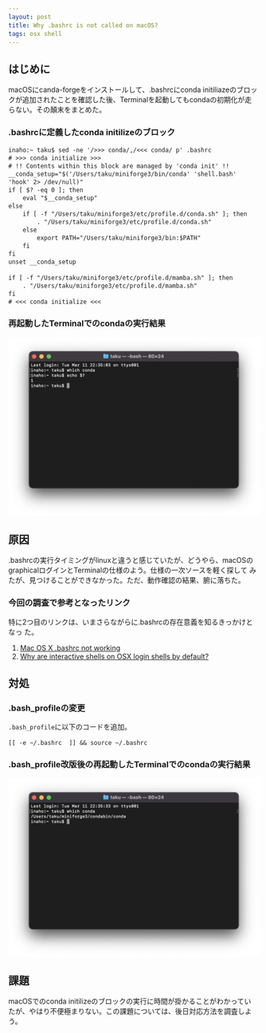 ```yaml
---
layout: post
title: Why .bashrc is not called on macOS?
tags: osx shell
---
```

## はじめに

macOSにcanda-forgeをインストールして、.bashrcにconda initiliazeのブロッ
クが追加されたことを確認した後、Terminalを起動してもcondaの初期化が走
らない。その顛末をまとめた。

### .bashrcに定義したconda initilizeのブロック

	inaho:~ taku$ sed -ne '/>>> conda/,/<<< conda/ p' .bashrc
	# >>> conda initialize >>>
	# !! Contents within this block are managed by 'conda init' !!
	__conda_setup="$('/Users/taku/miniforge3/bin/conda' 'shell.bash' 'hook' 2> /dev/null)"
	if [ $? -eq 0 ]; then
	    eval "$__conda_setup"
	else
	    if [ -f "/Users/taku/miniforge3/etc/profile.d/conda.sh" ]; then
	        . "/Users/taku/miniforge3/etc/profile.d/conda.sh"
	    else
	        export PATH="/Users/taku/miniforge3/bin:$PATH"
	    fi
	fi
	unset __conda_setup

	if [ -f "/Users/taku/miniforge3/etc/profile.d/mamba.sh" ]; then
	    . "/Users/taku/miniforge3/etc/profile.d/mamba.sh"
	fi
	# <<< conda initialize <<<

### 再起動したTerminalでのcondaの実行結果

![can't find conda](/assets/images/2025/0311/fail_to_invoke_conda.png)

## 原因

.bashrcの実行タイミングがlinuxと違うと感じていたが、どうやら、macOSの
graphicalログインとTerminalの仕様のよう。仕様の一次ソースを軽く探して
みたが、見つけることができなかった。ただ、動作確認の結果、腑に落ちた。

### 今回の調査で参考となったリンク

特に2つ目のリンクは、いまさらながらに.bashrcの存在意義を知るきっかけとなっ
た。

1. [Mac OS X .bashrc not working](https://superuser.com/a/244990)
2. [Why are interactive shells on OSX login shells by default?](https://unix.stackexchange.com/q/119627)

## 対処

### .bash_profileの変更

`.bash_profile`に以下のコードを追加。

    [[ -e ~/.bashrc  ]] && source ~/.bashrc 

### .bash_profile改版後の再起動したTerminalでのcondaの実行結果

![find conda](/assets/images/2025/0311/success_to_invoke_conda.png)

## 課題

macOSでのconda initilizeのブロックの実行に時間が掛かることがわかってい
たが、やはり不便極まりない。この課題については、後日対応方法を調査しよ
う。
